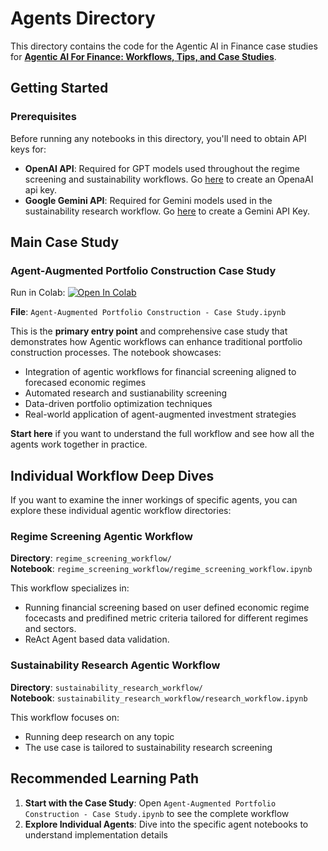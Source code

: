 # Agents Directory

This directory contains the code for the Agentic AI in Finance case studies for [**Agentic AI For Finance: Workflows, Tips, and Case Studies**](https://rpc.cfainstitute.org/research/the-automation-ahead-content-series/agentic-ai-for-finance#4257225834-1376932270).

## Getting Started

### Prerequisites

Before running any notebooks in this directory, you'll need to obtain API keys for:

- **OpenAI API**: Required for GPT models used throughout the regime screening and sustainability workflows. Go [here](https://platform.openai.com/api-keys) to create an OpenaAI api key.
- **Google Gemini API**: Required for Gemini models used in the sustainability research workflow. Go [here](https://aistudio.google.com/apikey) to create a Gemini API Key.


## Main Case Study

### Agent-Augmented Portfolio Construction Case Study

Run in Colab: [![Open In Colab](https://colab.research.google.com/assets/colab-badge.svg)](https://colab.research.google.com/drive/1RAjncZkUlsDZSDj2r8uMa3w9OCw8YsK8?usp=sharing)

**File**: `Agent-Augmented Portfolio Construction - Case Study.ipynb`

This is the **primary entry point** and comprehensive case study that demonstrates how Agentic workflows can enhance traditional portfolio construction processes. The notebook showcases:

- Integration of agentic workflows for financial screening aligned to forecased economic regimes
- Automated research and sustianability screening 
- Data-driven portfolio optimization techniques
- Real-world application of agent-augmented investment strategies

**Start here** if you want to understand the full workflow and see how all the agents work together in practice.

## Individual Workflow Deep Dives

If you want to examine the inner workings of specific agents, you can explore these individual agentic workflow directories:

### Regime Screening Agentic Workflow

**Directory**: `regime_screening_workflow/`  
**Notebook**: `regime_screening_workflow/regime_screening_workflow.ipynb`

This workflow specializes in:
- Running financial screening based on user defined economic regime focecasts and predifined metric criteria tailored for different regimes and sectors.
- ReAct Agent based data validation. 


### Sustainability Research Agentic Workflow  

**Directory**: `sustainability_research_workflow/`  
**Notebook**: `sustainability_research_workflow/research_workflow.ipynb`

This workflow focuses on:
- Running deep research on any topic
- The use case is tailored to sustainability research screening

## Recommended Learning Path

1. **Start with the Case Study**: Open `Agent-Augmented Portfolio Construction - Case Study.ipynb` to see the complete workflow
2. **Explore Individual Agents**: Dive into the specific agent notebooks to understand implementation details

